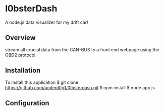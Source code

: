 # l0bsterDash
A node.js data visualizer for my drift car!

## Overview
stream all crucial data from the CAN-BUS to a front end webpage using the OBD2 protocol. 

## Installation
To install this application
$ git clone https://github.com/underd0g1/l0bsterdash.git
$ npm install 
$ node app.js

## Configuration
